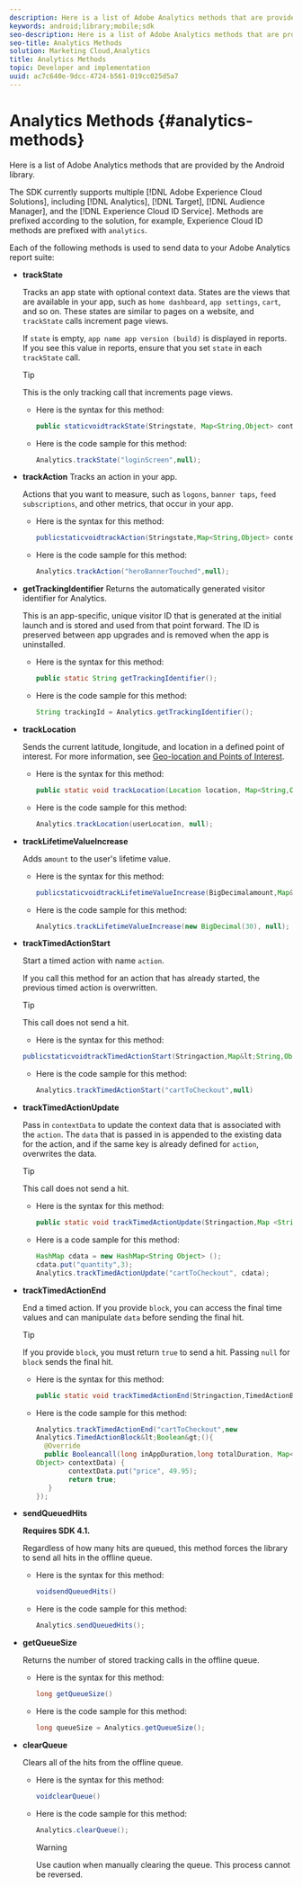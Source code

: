 ```yaml
---
description: Here is a list of Adobe Analytics methods that are provided by the Android library.
keywords: android;library;mobile;sdk
seo-description: Here is a list of Adobe Analytics methods that are provided by the Android library.
seo-title: Analytics Methods
solution: Marketing Cloud,Analytics
title: Analytics Methods
topic: Developer and implementation
uuid: ac7c640e-9dcc-4724-b561-019cc025d5a7
---
```


# Analytics Methods {#analytics-methods}

Here is a list of Adobe Analytics methods that are provided by the Android library.

The SDK currently supports multiple [!DNL Adobe Experience Cloud Solutions], including [!DNL Analytics], [!DNL Target], [!DNL Audience Manager], and the [!DNL Experience Cloud ID Service]. Methods are prefixed according to the solution, for example, Experience Cloud ID methods are prefixed with `analytics`.

Each of the following methods is used to send data to your Adobe Analytics report suite: 

* **trackState**

  Tracks an app state with optional context data. States are the views that are available in your app, such as `home dashboard`, `app settings`, `cart`, and so on. These states are similar to pages on a website, and `trackState` calls increment page views. 
  
  If `state` is empty, `app name app version (build)` is displayed in reports. If you see this value in reports, ensure that you set `state` in each `trackState` call. 
  
  >[!TIP]
  >
  >This is the only tracking call that increments page views.

  * Here is the syntax for this method:

    ```java
    public staticvoidtrackState(Stringstate, Map<String,Object> contextData);
    ```

  * Here is the code sample for this method:

    ```java
    Analytics.trackState("loginScreen",null);
    ```

* **trackAction**
  Tracks an action in your app.
  
  Actions that you want to measure, such as `logons`, `banner taps`, `feed subscriptions`, and other metrics, that occur in your app. 

  * Here is the syntax for this method:

    ```java
    publicstaticvoidtrackAction(Stringstate,Map<String,Object> contextData);
    ```

  * Here is the code sample for this method:

    ```java
    Analytics.trackAction("heroBannerTouched",null);
    ```

* **getTrackingIdentifier**
  Returns the automatically generated visitor identifier for Analytics. 
  
  This is an app-specific, unique visitor ID that is generated at the initial launch and is stored and used from that point forward. The ID is preserved between app upgrades and is removed when the app is uninstalled. 

  * Here is the syntax for this method:

    ```java
    public static String getTrackingIdentifier(); 
    ```

  * Here is the code sample for this method:

    ```java
    String trackingId = Analytics.getTrackingIdentifier(); 
    ```
  
* **trackLocation**

  Sends the current latitude, longitude, and location in a defined point of interest. For more information, see [Geo-location and Points of Interest](/help/android/location/geo-poi.md).

  * Here is the syntax for this method:

    ```java
    public static void trackLocation(Location location, Map<String,Object> contextData); 
    ```

  * Here is the code sample for this method:

    ```java
    Analytics.trackLocation(userLocation, null);
    ```

* **trackLifetime​ValueIncrease**

  Adds `amount` to the user's lifetime value. 

  * Here is the syntax for this method:

    ```java
    publicstaticvoidtrackLifetimeValueIncrease(BigDecimalamount,Map&lt;String,Object&gt;contextData);
    ```

  * Here is the code sample for this method:

    ```java
    Analytics.trackLifetimeValueIncrease(new BigDecimal(30), null);
    ```

* **trackTimed​ActionStart**

  Start a timed action with name `action`.
  
  If you call this method for an action that has already started, the previous timed action is overwritten. 
  
  >[!TIP]
  >
  >This call does not send a hit. 

  * Here is the syntax for this method:

   ```java
   publicstaticvoidtrackTimedActionStart(Stringaction,Map&lt;String,Object&gt;contextData);
   ```

  * Here is the code sample for this method:

    ```java
    Analytics.trackTimedActionStart("cartToCheckout",null)
    ```

* **trackTimed​ActionUpdate**

  Pass in `contextData` to update the context data that is associated with the `action`. The `data` that is passed in is appended to the existing data for the action, and if the same key is already defined for `action`, overwrites the data. 
  
   >[!TIP]
   >
   >This call does not send a hit. 

  * Here is the syntax for this method:

    ```java
    public static void trackTimedActionUpdate(Stringaction,Map <String,Object> contextData); 
    ```

  * Here is a code sample for this method:

    ```java
    HashMap cdata = new HashMap<String Object> (); 
    cdata.put("quantity",3); 
    Analytics.trackTimedActionUpdate("cartToCheckout", cdata);
     ```

* **trackTimed​ActionEnd**

  End a timed action. If you provide `block`, you can access the final time values and can manipulate `data` before sending the final hit. 

   >[!TIP]
   >
   >If you provide `block`, you must return `true` to send a hit. Passing `null` for `block` sends the final hit.

  * Here is the syntax for this method:

    ```java
    public static void trackTimedActionEnd(Stringaction,TimedActionBlock<Boolean> logic); 
    ```

  * Here is the code sample for this method:

    ```java
    Analytics.trackTimedActionEnd("cartToCheckout",new
    Analytics.TimedActionBlock&lt;Boolean&gt;(){
      @Override
      public Booleancall(long inAppDuration,long totalDuration, Map<String,
    Object> contextData) {
            contextData.put("price", 49.95);
            return true;
       }
    });
    ```

* **sendQueuedHits**

  **Requires SDK 4.1.** 
  
  Regardless of how many hits are queued, this method forces the library to send all hits in the offline queue. 

  * Here is the syntax for this method:

    ```java
    voidsendQueuedHits()
    ```

  * Here is the code sample for this method:

    ```java
    Analytics.sendQueuedHits();
    ```

* **getQueueSize**

  Returns the number of stored tracking calls in the offline queue. 

  * Here is the syntax for this method:

    ```java
    long getQueueSize()
    ```

  * Here is the code sample for this method:

    ```java
    long queueSize = Analytics.getQueueSize(); 
    ```

* **clearQueue**
  
  Clears all of the hits from the offline queue.

  * Here is the syntax for this method:

    ```java
    voidclearQueue()
    ```

  * Here is the code sample for this method:

    ```java
    Analytics.clearQueue();
    ```

    >[!WARNING]
    >
    > Use caution when manually clearing the queue. This process cannot be reversed.